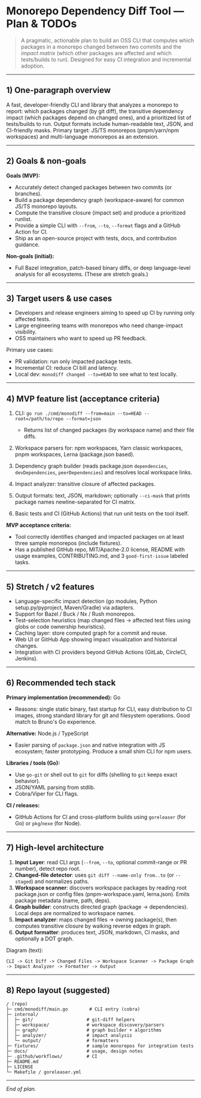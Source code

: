 # Monorepo Dependency Diff Tool — Plan & TODOs

> A pragmatic, actionable plan to build an OSS CLI that computes which packages in a monorepo changed between two commits and the *impact matrix* (which other packages are affected and which tests/builds to run). Designed for easy CI integration and incremental adoption.

---

## 1) One-paragraph overview

A fast, developer-friendly CLI and library that analyzes a monorepo to report: which packages changed (by git diff), the transitive dependency impact (which packages depend on changed ones), and a prioritized list of tests/builds to run. Output formats include human-readable text, JSON, and CI-friendly masks. Primary target: JS/TS monorepos (pnpm/yarn/npm workspaces) and multi-language monorepos as an extension.

---

## 2) Goals & non-goals

**Goals (MVP):**

* Accurately detect changed packages between two commits (or branches).
* Build a package dependency graph (workspace-aware) for common JS/TS monorepo layouts.
* Compute the transitive closure (impact set) and produce a prioritized runlist.
* Provide a simple CLI with `--from`, `--to`, `--format` flags and a GitHub Action for CI.
* Ship as an open-source project with tests, docs, and contribution guidance.

**Non-goals (initial):**

* Full Bazel integration, patch-based binary diffs, or deep language-level analysis for all ecosystems. (These are stretch goals.)

---

## 3) Target users & use cases

* Developers and release engineers aiming to speed up CI by running only affected tests.
* Large engineering teams with monorepos who need change-impact visibility.
* OSS maintainers who want to speed up PR feedback.

Primary use cases:

* PR validation: run only impacted package tests.
* Incremental CI: reduce CI bill and latency.
* Local dev: `monodiff changed --to=HEAD` to see what to test locally.

---

## 4) MVP feature list (acceptance criteria)

1. CLI: `go run ./cmd/monodiff --from=main --to=HEAD --root=/path/to/repo --format=json`

   * Returns list of changed packages (by workspace name) and their file diffs.
2. Workspace parsers for: npm workspaces, Yarn classic workspaces, pnpm workspaces, Lerna (package.json based).
3. Dependency graph builder (reads package.json `dependencies`, `devDependencies`, `peerDependencies`) and resolves local workspace links.
4. Impact analyzer: transitive closure of affected packages.
5. Output formats: text, JSON, markdown; optionally `--ci-mask` that prints package names newline-separated for CI matrix.
6. Basic tests and CI (GitHub Actions) that run unit tests on the tool itself.

**MVP acceptance criteria:**

* Tool correctly identifies changed and impacted packages on at least three sample monorepos (include fixtures).
* Has a published GitHub repo, MIT/Apache-2.0 license, README with usage examples, CONTRIBUTING.md, and 3 `good-first-issue` labeled tasks.

---

## 5) Stretch / v2 features

* Language-specific impact detection (go modules, Python setup.py/pyproject, Maven/Gradle) via adapters.
* Support for Bazel / Buck / Nx / Rush monorepos.
* Test-selection heuristics (map changed files -> affected test files using globs or code ownership heuristics).
* Caching layer: store computed graph for a commit and reuse.
* Web UI or GitHub App showing impact visualization and historical changes.
* Integration with CI providers beyond GitHub Actions (GitLab, CircleCI, Jenkins).

---

## 6) Recommended tech stack

**Primary implementation (recommended):** Go

* Reasons: single static binary, fast startup for CLI, easy distribution to CI images, strong standard library for git and filesystem operations. Good match to Bruno's Go experience.

**Alternative:** Node.js / TypeScript

* Easier parsing of `package.json` and native integration with JS ecosystem; faster prototyping. Produce a small shim CLI for npm users.

**Libraries / tools (Go):**

* Use `go-git` or shell out to `git` for diffs (shelling to `git` keeps exact behavior).
* JSON/YAML parsing from stdlib.
* Cobra/Viper for CLI flags.

**CI / releases:**

* GitHub Actions for CI and cross-platform builds using `goreleaser` (for Go) or `pkg`/`nexe` (for Node).

---

## 7) High-level architecture

1. **Input Layer**: read CLI args (`--from`, `--to`, optional commit-range or PR number), detect repo root.
2. **Changed-file detector**: uses `git diff --name-only from..to` (or `--staged`) and normalizes paths.
3. **Workspace scanner**: discovers workspace packages by reading root package.json or config files (pnpm-workspace.yaml, lerna.json). Emits package metadata (name, path, deps).
4. **Graph builder**: constructs directed graph (package -> dependencies). Local deps are normalized to workspace names.
5. **Impact analyzer**: maps changed files -> owning package(s), then computes transitive closure by walking reverse edges in graph.
6. **Output formatter**: produces text, JSON, markdown, CI masks, and optionally a DOT graph.

Diagram (text):

```
CLI -> Git Diff -> Changed Files -> Workspace Scanner -> Package Graph -> Impact Analyzer -> Formatter -> Output
```

---

## 8) Repo layout (suggested)

```
/ (repo)
├─ cmd/monodiff/main.go        # CLI entry (cobra)
├─ internal/
│  ├─ git/                    # git-diff helpers
│  ├─ workspace/              # workspace discovery/parsers
│  ├─ graph/                  # graph builder + algorithms
│  ├─ analyzer/               # impact analysis
│  └─ output/                 # formatters
├─ fixtures/                  # sample monorepos for integration tests
├─ docs/                      # usage, design notes
├─ .github/workflows/         # CI
├─ README.md
├─ LICENSE
└─ Makefile / goreleaser.yml
```

---

*End of plan.*
